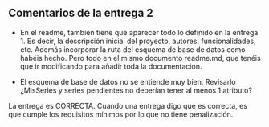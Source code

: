 Comentarios de la entrega 2
---------------------------

- En el readme, también tiene que aparecer todo lo definido en la entrega 1. Es decir, la descripción inicial del proyecto, autores, funcionalidades, etc. Además incorporar la ruta del esquema de base de datos como habéis hecho. Pero todo en el mismo documento readme.md, que tenéis que ir modificando para añadir toda la documentación.

- El esquema de base de datos no se entiende muy bien. Revisarlo ¿MisSeries y series pendientes no deberían tener al menos 1 atributo?

La entrega es CORRECTA. Cuando una entrega digo que es correcta, es que cumple los requisitos mínimos por lo que no tiene penalización.
